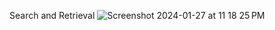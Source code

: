 Search and Retrieval
![Screenshot 2024-01-27 at 11 18 25 PM](https://github.com/vsingh9076/Building_LLM_Applications/assets/46970126/3b8e2c38-d749-4ae9-845f-dcc59b6a8576)
